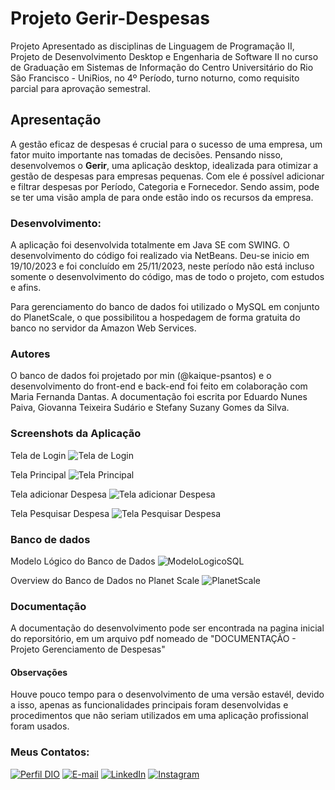 # Projeto Gerir-Despesas
Projeto Apresentado as disciplinas de Linguagem de Programação II, Projeto de Desenvolvimento Desktop e Engenharia de Software II no curso de Graduação em Sistemas de Informação do Centro Universitário do Rio São Francisco - UniRios, no 4º Período, turno noturno, como requisito parcial para aprovação semestral.

## Apresentação
A gestão eficaz de despesas é crucial para o sucesso de uma empresa, um fator muito importante nas tomadas de decisões. Pensando nisso, desenvolvemos o <b>Gerir</b>, uma aplicação desktop, idealizada para otimizar a gestão de despesas para empresas pequenas. Com ele é possível adicionar e filtrar despesas por Período, Categoria e Fornecedor. Sendo assim, pode se ter uma visão ampla de para onde estão indo os recursos da empresa.

### Desenvolvimento:
A aplicação foi desenvolvida totalmente em Java SE com SWING. O desenvolvimento do código foi realizado via NetBeans. Deu-se inicio em 19/10/2023 e foi concluído em 25/11/2023, neste período não está incluso somente o desenvolvimento do código, mas de todo o projeto, com estudos e afins.

Para gerenciamento do banco de dados foi utilizado o MySQL em conjunto do PlanetScale, o que possibilitou a hospedagem de forma gratuita do banco no servidor da Amazon Web Services. 

### Autores
O banco de dados foi projetado por min (@kaique-psantos) e o desenvolvimento do front-end e back-end foi feito em colaboração com Maria Fernanda Dantas. A documentação foi escrita por Eduardo Nunes Paiva, Giovanna Teixeira Sudário e Stefany Suzany Gomes da Silva.

### Screenshots da Aplicação
Tela de Login
![Tela de Login](https://github.com/kaique-psantos/gerenciador-despesas/assets/107012632/152fc230-cd52-42c7-81dc-6a69e5cb6f7f)

Tela Principal
![Tela Principal](https://github.com/kaique-psantos/gerenciador-despesas/assets/107012632/41a6b99a-36cb-4e54-9871-fc7c00a6e77f)

Tela adicionar Despesa
![Tela adicionar Despesa](https://github.com/kaique-psantos/gerenciador-despesas/assets/107012632/e8f7db28-19bf-4b07-9bcf-6d2d4026b448)

Tela Pesquisar Despesa
![Tela Pesquisar Despesa](https://github.com/kaique-psantos/gerenciador-despesas/assets/107012632/ea1d50c3-5f75-4a99-a740-ce6eb0719d35)

### Banco de dados
Modelo Lógico do Banco de Dados
![ModeloLogicoSQL](https://github.com/kaique-psantos/gerenciador-despesas/assets/107012632/e26c3b3a-00b9-408d-a41c-03ec9492fbc2)

Overview do Banco de Dados no Planet Scale
![PlanetScale](https://github.com/kaique-psantos/gerenciador-despesas/assets/107012632/ab569321-ba7b-4267-8b5c-6731ffcee940)


### Documentação 
A documentação do desenvolvimento pode ser encontrada na pagina inicial do reporsitório, em um arquivo pdf nomeado de "DOCUMENTAÇÃO - Projeto Gerenciamento de Despesas"

#### Observações
Houve pouco tempo para o desenvolvimento de uma versão estavél, devido a isso, apenas as funcionalidades principais foram desenvolvidas e procedimentos que não seriam utilizados em uma aplicação profissional foram usados.

### Meus Contatos:
[![Perfil DIO](https://img.shields.io/badge/-Meu%20Perfil%20na%20DIO-30A3DC?style=for-the-badge)](https://www.dio.me/users/kaiquekaka212)
[![E-mail](https://img.shields.io/badge/-Email-000?style=for-the-badge&logo=microsoft-outlook&logoColor=E94D5F)](mailto:kaique.psantos12@gmail.com)
[![LinkedIn](https://img.shields.io/badge/-LinkedIn-blue?style=for-the-badge&logo=linkedin&logoColor=white)](https://www.linkedin.com/in/ka%C3%ADque-pereira-87aa311b2/)
[![Instagram](https://img.shields.io/badge/Instagram-%23E4405F.svg?style=for-the-badge&logo=Instagram&logoColor=white)](https://www.instagram.com/is.kaique/)


